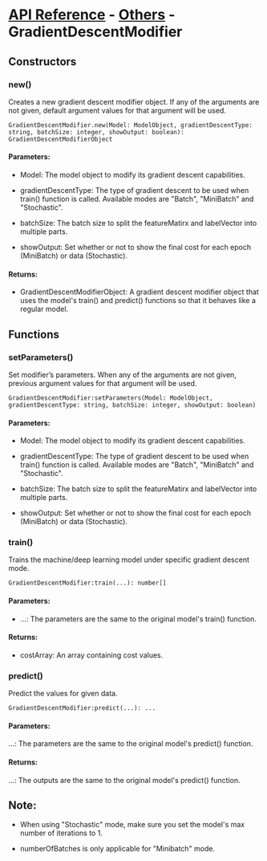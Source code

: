 # [API Reference](../../API.md) - [Others](../Others.md) - GradientDescentModifier

## Constructors

### new()

Creates a new gradient descent modifier object. If any of the arguments are not given, default argument values for that argument will be used.

```
GradientDescentModifier.new(Model: ModelObject, gradientDescentType: string, batchSize: integer, showOutput: boolean): GradientDescentModifierObject
```

#### Parameters:

* Model: The model object to modify its gradient descent capabilities.

* gradientDescentType: The type of gradient descent to be used when train() function is called. Available modes are "Batch", "MiniBatch" and "Stochastic".

* batchSize: The batch size to split the featureMatirx and labelVector into multiple parts.

* showOutput: Set whether or not to show the final cost for each epoch (MiniBatch) or data (Stochastic).

#### Returns:

* GradientDescentModifierObject: A gradient descent modifier object that uses the model's train() and predict() functions so that it behaves like a regular model.

## Functions

### setParameters()

Set modifier’s parameters. When any of the arguments are not given, previous argument values for that argument will be used.

```
GradientDescentModifier:setParameters(Model: ModelObject, gradientDescentType: string, batchSize: integer, showOutput: boolean)
```

#### Parameters:

* Model: The model object to modify its gradient descent capabilities.

* gradientDescentType: The type of gradient descent to be used when train() function is called. Available modes are "Batch", "MiniBatch" and "Stochastic".

* batchSize: The batch size to split the featureMatirx and labelVector into multiple parts.

* showOutput: Set whether or not to show the final cost for each epoch (MiniBatch) or data (Stochastic).

### train()

Trains the machine/deep learning model under specific gradient descent mode.

```
GradientDescentModifier:train(...): number[]
```

#### Parameters:

* ...: The parameters are the same to the original model's train() function.

#### Returns:

* costArray: An array containing cost values.

### predict()

Predict the values for given data.

```
GradientDescentModifier:predict(...): ...
```

#### Parameters:

...: The parameters are the same to the original model's predict() function.

#### Returns:

...: The outputs are the same to the original model's predict() function.

## Note:

* When using "Stochastic" mode, make sure you set the model's max number of iterations to 1.

* numberOfBatches is only applicable for "Minibatch" mode.
